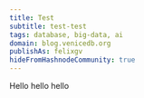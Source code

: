 ```yaml
---
title: Test
subtitle: test-test
tags: database, big-data, ai
domain: blog.venicedb.org
publishAs: felixgv 
hideFromHashnodeCommunity: true
---
```


Hello hello hello
